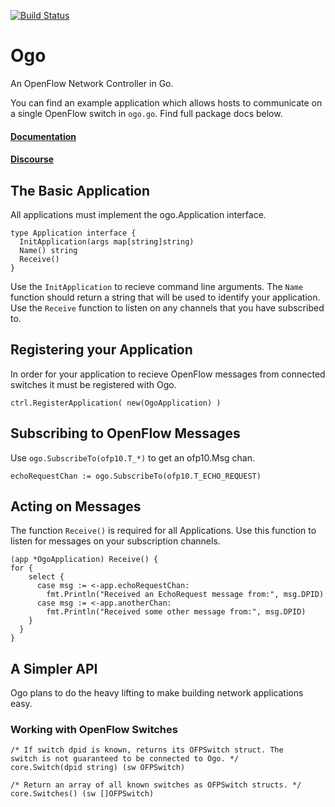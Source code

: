 [![Build Status](https://drone.io/github.com/jonstout/ogo/status.png)](https://drone.io/github.com/jonstout/ogo/latest)
# Ogo
An OpenFlow Network Controller in Go.

You can find an example application which allows hosts to communicate on a single OpenFlow switch in `ogo.go`. Find full package docs below.

#### [Documentation](http://godoc.org/github.com/jonstout/ogo)
#### [Discourse](http://discourse.ogo.bitnamiapp.com/)

## The Basic Application
All applications must implement the ogo.Application interface.
```
type Application interface {
  InitApplication(args map[string]string)
  Name() string
  Receive()
}
```
Use the `InitApplication` to recieve command line arguments. The `Name` function should return a string that will be used to identify your application. Use the `Receive` function to listen on any channels that you have subscribed to.

## Registering your Application
In order for your application to recieve OpenFlow messages from connected switches it must be registered with Ogo.
```
ctrl.RegisterApplication( new(OgoApplication) )
```

## Subscribing to OpenFlow Messages
Use `ogo.SubscribeTo(ofp10.T_*)` to get an ofp10.Msg chan.
```
echoRequestChan := ogo.SubscribeTo(ofp10.T_ECHO_REQUEST)
```

## Acting on Messages
The function `Receive()` is required for all Applications. Use this function to listen for messages on your subscription channels.
```
(app *OgoApplication) Receive() {
for {
    select {
      case msg := <-app.echoRequestChan:
        fmt.Println("Received an EchoRequest message from:", msg.DPID)
      case msg := <-app.anotherChan:
        fmt.Println("Received some other message from:", msg.DPID)
    }
  }
}
```

## A Simpler API
Ogo plans to do the heavy lifting to make building network applications easy.

### Working with OpenFlow Switches
```
/* If switch dpid is known, returns its OFPSwitch struct. The
switch is not guaranteed to be connected to Ogo. */
core.Switch(dpid string) (sw OFPSwitch)

/* Return an array of all known switches as OFPSwitch structs. */
core.Switches() (sw []OFPSwitch)
```
